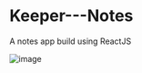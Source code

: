 # Keeper---Notes

A notes app build using ReactJS

![image](https://github.com/AbhishekG-27/Keeper---Notes/assets/91785087/14b03b30-bb63-41ff-9216-e4e876e6b174)
